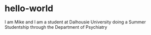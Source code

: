 # hello-world
I am Mike and I am a student at Dalhousie University doing a Summer Studentship through the Department of Psychiatry

